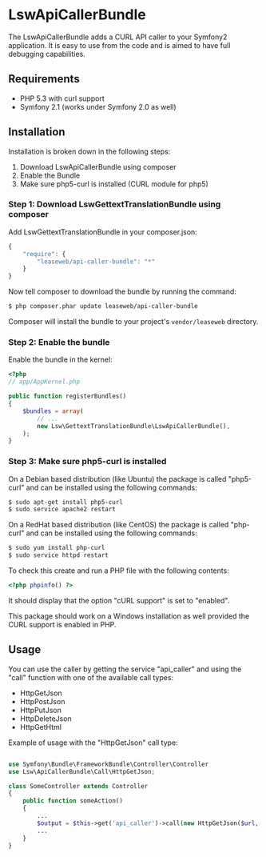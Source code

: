 LswApiCallerBundle
==================

The LswApiCallerBundle adds a CURL API caller to your Symfony2 application.
It is easy to use from the code and is aimed to have full debugging capabilities.

## Requirements

* PHP 5.3 with curl support
* Symfony 2.1 (works under Symfony 2.0 as well)

## Installation

Installation is broken down in the following steps:

1. Download LswApiCallerBundle using composer
2. Enable the Bundle
3. Make sure php5-curl is installed (CURL module for php5)

### Step 1: Download LswGettextTranslationBundle using composer

Add LswGettextTranslationBundle in your composer.json:

```js
{
    "require": {
        "leaseweb/api-caller-bundle": "*"
    }
}
```

Now tell composer to download the bundle by running the command:

``` bash
$ php composer.phar update leaseweb/api-caller-bundle
```

Composer will install the bundle to your project's `vendor/leaseweb` directory.

### Step 2: Enable the bundle

Enable the bundle in the kernel:

``` php
<?php
// app/AppKernel.php

public function registerBundles()
{
    $bundles = array(
        // ...
        new Lsw\GettextTranslationBundle\LswApiCallerBundle(),
    );
}
```

### Step 3: Make sure php5-curl is installed

On a Debian based distribution (like Ubuntu) the package is called "php5-curl" and
can be installed using the following commands:

``` bash
$ sudo apt-get install php5-curl
$ sudo service apache2 restart
```

On a RedHat based distribution (like CentOS) the package is called "php-curl" and
can be installed using the following commands:

``` bash
$ sudo yum install php-curl
$ sudo service httpd restart
```

To check this create and run a PHP file with the following contents:

``` php
<?php phpinfo() ?>
```

It should display that the option "cURL support" is set to "enabled".

This package should work on a Windows installation as well provided the CURL support
is enabled in PHP.

## Usage

You can use the caller by getting the service "api_caller" and using the "call" function with one of
the available call types:

- HttpGetJson
- HttpPostJson
- HttpPutJson
- HttpDeleteJson
- HttpGetHtml

Example of usage with the "HttpGetJson" call type:

``` php

use Symfony\Bundle\FrameworkBundle\Controller\Controller
use Lsw\ApiCallerBundle\Call\HttpGetJson;

class SomeController extends Controller
{
    public function someAction()
    { 
        ...
        $output = $this->get('api_caller')->call(new HttpGetJson($url, $parameters));
        ...
    }
}

```
